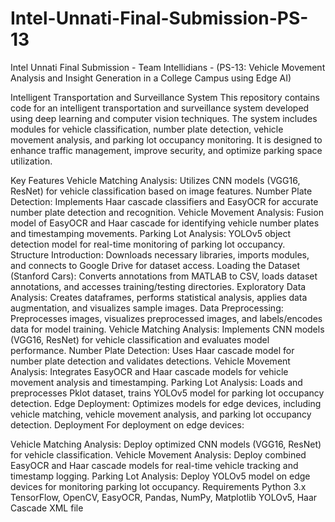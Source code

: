 # Intel-Unnati-Final-Submission-PS-13
Intel Unnati Final Submission - Team Intellidians - (PS-13: Vehicle Movement Analysis and Insight Generation in a College Campus using Edge AI)

Intelligent Transportation and Surveillance System
This repository contains code for an intelligent transportation and surveillance system developed using deep learning and computer vision techniques. The system includes modules for vehicle classification, number plate detection, vehicle movement analysis, and parking lot occupancy monitoring. It is designed to enhance traffic management, improve security, and optimize parking space utilization.

Key Features
Vehicle Matching Analysis: Utilizes CNN models (VGG16, ResNet) for vehicle classification based on image features.
Number Plate Detection: Implements Haar cascade classifiers and EasyOCR for accurate number plate detection and recognition.
Vehicle Movement Analysis: Fusion model of EasyOCR and Haar cascade for identifying vehicle number plates and timestamping movements.
Parking Lot Analysis: YOLOv5 object detection model for real-time monitoring of parking lot occupancy.
Structure
Introduction: Downloads necessary libraries, imports modules, and connects to Google Drive for dataset access.
Loading the Dataset (Stanford Cars): Converts annotations from MATLAB to CSV, loads dataset annotations, and accesses training/testing directories.
Exploratory Data Analysis: Creates dataframes, performs statistical analysis, applies data augmentation, and visualizes sample images.
Data Preprocessing: Preprocesses images, visualizes preprocessed images, and labels/encodes data for model training.
Vehicle Matching Analysis: Implements CNN models (VGG16, ResNet) for vehicle classification and evaluates model performance.
Number Plate Detection: Uses Haar cascade model for number plate detection and validates detections.
Vehicle Movement Analysis: Integrates EasyOCR and Haar cascade models for vehicle movement analysis and timestamping.
Parking Lot Analysis: Loads and preprocesses Pklot dataset, trains YOLOv5 model for parking lot occupancy detection.
Edge Deployment: Optimizes models for edge devices, including vehicle matching, vehicle movement analysis, and parking lot occupancy detection.
Deployment
For deployment on edge devices:

Vehicle Matching Analysis: Deploy optimized CNN models (VGG16, ResNet) for vehicle classification.
Vehicle Movement Analysis: Deploy combined EasyOCR and Haar cascade models for real-time vehicle tracking and timestamp logging.
Parking Lot Analysis: Deploy YOLOv5 model on edge devices for monitoring parking lot occupancy.
Requirements
Python 3.x
TensorFlow, OpenCV, EasyOCR, Pandas, NumPy, Matplotlib
YOLOv5, Haar Cascade XML file
